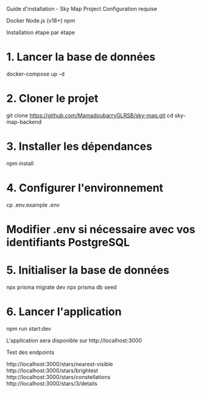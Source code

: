 Guide d'installation - Sky Map Project
Configuration requise

Docker
Node.js (v18+)
npm

Installation étape par étape
# 1. Lancer la base de données
docker-compose up -d

# 2. Cloner le projet
git clone https://github.com/MamadoubarryGLRSB/sky-map.git
cd sky-map-backend

# 3. Installer les dépendances
npm install

# 4. Configurer l'environnement
cp .env.example .env
# Modifier .env si nécessaire avec vos identifiants PostgreSQL

# 5. Initialiser la base de données
npx prisma migrate dev
npx prisma db seed

# 6. Lancer l'application
npm run start:dev


L'application sera disponible sur http://localhost:3000


Test des endpoints

http://localhost:3000/stars/nearest-visible
http://localhost:3000/stars/brightest
http://localhost:3000/stars/constellations
http://localhost:3000/stars/3/details
